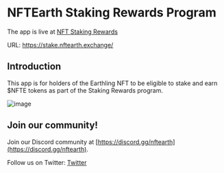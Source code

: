 # NFTEarth Staking Rewards Program

The app is live at [NFT Staking Rewards](https://stake.nftearth.exchange/)


URL: https://stake.nftearth.exchange/

## Introduction

This app is for holders of the Earthling NFT to be eligible to stake and earn $NFTE tokens as part of the Staking Rewards program. 

![image](https://github.com/NFTEarth/earthling-nft-staking-appv2/assets/29180454/423a8e78-0ab4-46dd-8e4a-3eb6b37a7e33)



## Join our community!

Join our Discord community at [https://discord.gg/nftearth](https://discord.gg/nftearth).

Follow us on Twitter: [Twitter](https:/twitter.com/NFTEarth_L2)

